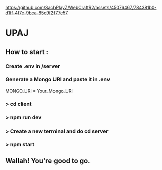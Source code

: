 
https://github.com/SachPlayZ/WebCraftR2/assets/45076467/784381b0-d1ff-4f7c-9bca-85c9f2f77e57
# UPAJ



## How to start :
### Create .env in /server
### Generate a Mongo URI and paste it in .env
MONGO_URI = Your_Mongo_URI
### > cd client
### > npm run dev
### > Create a new terminal and do cd server
### > npm start

## Wallah! You're good to go.
